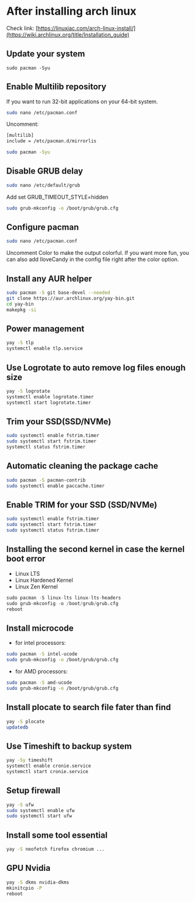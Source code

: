 # After installing arch linux

Check link: [https://linuxiac.com/arch-linux-install/](https://wiki.archlinux.org/title/Installation_guide)

## Update your system
```
sudo pacman -Syu
```

## Enable Multilib repository

If you want to run 32-bit applications on your 64-bit system.
```bash
sudo nano /etc/pacman.conf
```
Uncomment:
```bash
[multilib]
include = /etc/pacman.d/mirrorlis
```
```bash
sudo pacman -Syu
```

## Disable GRUB delay
```bash
sudo nano /etc/default/grub
```
Add set GRUB_TIMEOUT_STYLE=hidden
```bash
sudo grub-mkconfig -o /boot/grub/grub.cfg
```

## Configure pacman
```bash
sudo nano /etc/pacman.conf
```
Uncomment Color to make the output colorful. If you want more fun, you can also add IloveCandy in the config file right after the color option.


## Install any AUR helper
```bash
sudo pacman -S git base-devel --needed
git clone https://aur.archlinux.org/yay-bin.git
cd yay-bin
makepkg -si
```
## Power management

```bash
yay -S tlp
systemctl enable tlp.service
```



## Use Logrotate to auto remove log files enough size
```bash
yay -S logrotate
systemctl enable logrotate.timer
systemctl start logrotate.timer
```

## Trim your SSD(SSD/NVMe)
```bash
sudo systemctl enable fstrim.timer
sudo systemctl start fstrim.timer
systemctl status fstrim.timer
```

##  Automatic cleaning the package cache
```bash
sudo pacman -S pacman-contrib
sudo systemctl enable paccache.timer
```

## Enable TRIM for your SSD (SSD/NVMe)
```bash
sudo systemctl enable fstrim.timer
sudo systemctl start fstrim.timer
sudo systemctl status fstrim.timer
```



## Installing the second kernel in case the kernel boot error
- Linux LTS 
- Linux Hardened Kernel
- Linux Zen Kernel
```python
sudo pacman -S linux-lts linux-lts-headers
sudo grub-mkconfig -o /boot/grub/grub.cfg
reboot
```

## Install microcode
- for intel processors:
```bash
sudo pacman -S intel-ucode
sudo grub-mkconfig -o /boot/grub/grub.cfg
```
- for AMD processors:
```bash
sudo pacman -S amd-ucode
sudo grub-mkconfig -o /boot/grub/grub.cfg
```


## Install plocate to search file fater than find 
```bash
yay -S plocate
updatedb
```


## Use Timeshift to backup system 
```bash
yay -Sy timeshift
systemctl enable cronie.service
systemctl start cronie.service
```

## Setup firewall
```bash
yay -S ufw
sudo systemctl enable ufw
sudo systemctl start ufw
```

## Install some tool essential
```bash
yay -S neofetch firefox chromium ...
```

## GPU Nvidia
```bash
yay -S dkms nvidia-dkms
mkinitcpio -P
reboot
```



